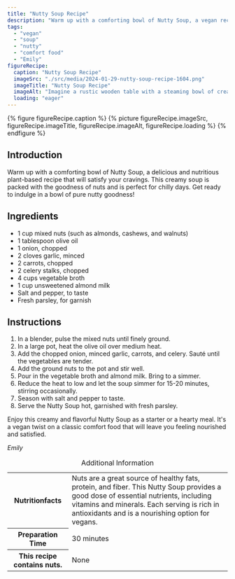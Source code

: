 ```yaml
---
title: "Nutty Soup Recipe"
description: "Warm up with a comforting bowl of Nutty Soup, a vegan recipe packed with the goodness of mixed nuts. This creamy and flavorful soup is perfect for chilly days."
tags:
  - "vegan"
  - "soup"
  - "nutty"
  - "comfort food"
  - "Emily"
figureRecipe: 
  caption: "Nutty Soup Recipe"
  imageSrc: "./src/media/2024-01-29-nutty-soup-recipe-1604.png"
  imageTitle: "Nutty Soup Recipe"
  imageAlt: "Imagine a rustic wooden table with a steaming bowl of creamy, nutty soup at its center. The warm shades of mixed nuts like rich almonds, buttery cashews, and earthy walnuts enrich the scene and complement the velvety texture of the soup. Fragments of sautéed onions and garlic, as well as vibrant chunks of carrots and celery, add a splash of color to the bowl. Closer inspection reveals the smooth consistency of the soup, achieved by the finely ground assortment of nuts. A sprinkling of fresh, green parsley serves as garnish. This scene speaks to your senses, evoking the smell, texture, and taste of the soup, radiating warmth and comfort. This soup is a vegan culinary delight, brimming with healthy fats, proteins, and fibers from the plant-based ingredients."
  loading: "eager"
---
```


{% figure figureRecipe.caption %}
{% picture figureRecipe.imageSrc, figureRecipe.imageTitle, figureRecipe.imageAlt, figureRecipe.loading %}
{% endfigure %}

## Introduction

Warm up with a comforting bowl of Nutty Soup, a delicious and nutritious plant-based recipe that will satisfy your cravings. This creamy soup is packed with the goodness of nuts and is perfect for chilly days. Get ready to indulge in a bowl of pure nutty goodness!

## Ingredients

- 1 cup mixed nuts (such as almonds, cashews, and walnuts)
- 1 tablespoon olive oil
- 1 onion, chopped
- 2 cloves garlic, minced
- 2 carrots, chopped
- 2 celery stalks, chopped
- 4 cups vegetable broth
- 1 cup unsweetened almond milk
- Salt and pepper, to taste
- Fresh parsley, for garnish

## Instructions

1. In a blender, pulse the mixed nuts until finely ground.
2. In a large pot, heat the olive oil over medium heat.
3. Add the chopped onion, minced garlic, carrots, and celery. Sauté until the vegetables are tender.
4. Add the ground nuts to the pot and stir well.
5. Pour in the vegetable broth and almond milk. Bring to a simmer.
6. Reduce the heat to low and let the soup simmer for 15-20 minutes, stirring occasionally.
7. Season with salt and pepper to taste.
8. Serve the Nutty Soup hot, garnished with fresh parsley.

Enjoy this creamy and flavorful Nutty Soup as a starter or a hearty meal. It's a vegan twist on a classic comfort food that will leave you feeling nourished and satisfied.

*Emily*

<table><caption>Additional Information</caption><tr><th>Nutritionfacts</th><td>Nuts are a great source of healthy fats, protein, and fiber. This Nutty Soup provides a good dose of essential nutrients, including vitamins and minerals. Each serving is rich in antioxidants and is a nourishing option for vegans.</td></tr><tr><th>Preparation Time</th><td>30 minutes</td></tr><tr><th>This recipe contains nuts.</th><td>None</td></tr></table>

